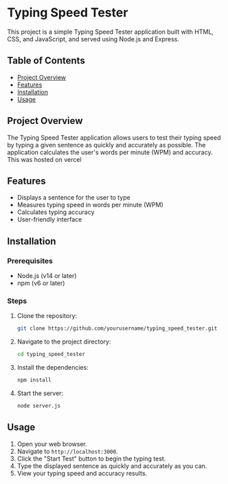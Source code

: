 # Typing Speed Tester

This project is a simple Typing Speed Tester application built with HTML, CSS, and JavaScript, and served using Node.js and Express.

## Table of Contents
- [Project Overview](#project-overview)
- [Features](#features)
- [Installation](#installation)
- [Usage](#usage)

## Project Overview
The Typing Speed Tester application allows users to test their typing speed by typing a given sentence as quickly and accurately as possible. The application calculates the user's words per minute (WPM) and accuracy.
This was hosted on vercel

## Features
- Displays a sentence for the user to type
- Measures typing speed in words per minute (WPM)
- Calculates typing accuracy
- User-friendly interface

## Installation

### Prerequisites
- Node.js (v14 or later)
- npm (v6 or later)

### Steps
1. Clone the repository:
    ```bash
    git clone https://github.com/yourusername/typing_speed_tester.git
    ```

2. Navigate to the project directory:
    ```bash
    cd typing_speed_tester
    ```

3. Install the dependencies:
    ```bash
    npm install
    ```

4. Start the server:
    ```bash
    node server.js
    ```

## Usage
1. Open your web browser.
2. Navigate to `http://localhost:3000`.
3. Click the "Start Test" button to begin the typing test.
4. Type the displayed sentence as quickly and accurately as you can.
5. View your typing speed and accuracy results.
